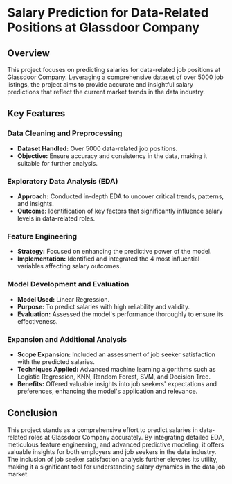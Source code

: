 # Salary Prediction for Data-Related Positions at Glassdoor Company

## Overview
This project focuses on predicting salaries for data-related job positions at Glassdoor Company. Leveraging a comprehensive dataset of over 5000 job listings, the project aims to provide accurate and insightful salary predictions that reflect the current market trends in the data industry.

## Key Features

### Data Cleaning and Preprocessing
- **Dataset Handled:** Over 5000 data-related job positions.
- **Objective:** Ensure accuracy and consistency in the data, making it suitable for further analysis.

### Exploratory Data Analysis (EDA)
- **Approach:** Conducted in-depth EDA to uncover critical trends, patterns, and insights.
- **Outcome:** Identification of key factors that significantly influence salary levels in data-related roles.

### Feature Engineering
- **Strategy:** Focused on enhancing the predictive power of the model.
- **Implementation:** Identified and integrated the 4 most influential variables affecting salary outcomes.

### Model Development and Evaluation
- **Model Used:** Linear Regression.
- **Purpose:** To predict salaries with high reliability and validity.
- **Evaluation:** Assessed the model's performance thoroughly to ensure its effectiveness.

### Expansion and Additional Analysis
- **Scope Expansion:** Included an assessment of job seeker satisfaction with the predicted salaries.
- **Techniques Applied:** Advanced machine learning algorithms such as Logistic Regression, KNN, Random Forest, SVM, and Decision Tree.
- **Benefits:** Offered valuable insights into job seekers' expectations and preferences, enhancing the model's application and relevance.

## Conclusion
This project stands as a comprehensive effort to predict salaries in data-related roles at Glassdoor Company accurately. By integrating detailed EDA, meticulous feature engineering, and advanced predictive modeling, it offers valuable insights for both employers and job seekers in the data industry. The inclusion of job seeker satisfaction analysis further elevates its utility, making it a significant tool for understanding salary dynamics in the data job market.
